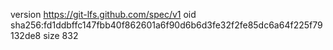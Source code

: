 version https://git-lfs.github.com/spec/v1
oid sha256:fd1ddbffc147fbb40f862601a6f90d6b6d3fe32f2fe85dc6a64f225f79132de8
size 832
